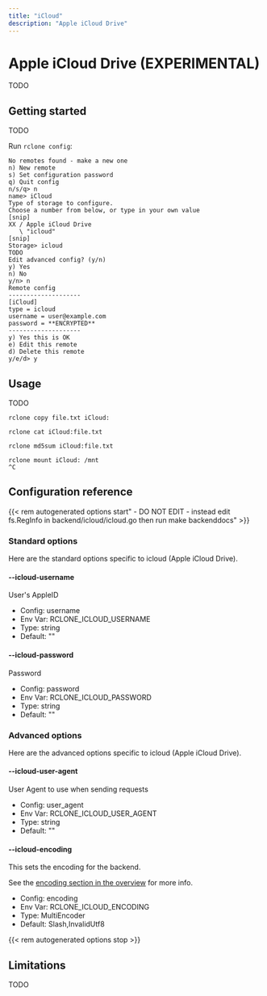 ```yaml
---
title: "iCloud"
description: "Apple iCloud Drive"
---
```


# Apple iCloud Drive (EXPERIMENTAL)

TODO

## Getting started

TODO

Run `rclone config`:
```
No remotes found - make a new one
n) New remote
s) Set configuration password
q) Quit config
n/s/q> n
name> iCloud
Type of storage to configure.
Choose a number from below, or type in your own value
[snip]
XX / Apple iCloud Drive
   \ "icloud"
[snip]
Storage> icloud
TODO
Edit advanced config? (y/n)
y) Yes
n) No
y/n> n
Remote config
--------------------
[iCloud]
type = icloud
username = user@example.com
password = **ENCRYPTED**
--------------------
y) Yes this is OK
e) Edit this remote
d) Delete this remote
y/e/d> y
```

## Usage

TODO

```
rclone copy file.txt iCloud:

rclone cat iCloud:file.txt

rclone md5sum iCloud:file.txt

rclone mount iCloud: /mnt
^C
```

## Configuration reference

{{< rem autogenerated options start" - DO NOT EDIT - instead edit fs.RegInfo in backend/icloud/icloud.go then run make backenddocs" >}}
### Standard options

Here are the standard options specific to icloud (Apple iCloud Drive).

#### --icloud-username

User's AppleID

- Config:      username
- Env Var:     RCLONE_ICLOUD_USERNAME
- Type:        string
- Default:     ""

#### --icloud-password

Password

- Config:      password
- Env Var:     RCLONE_ICLOUD_PASSWORD
- Type:        string
- Default:     ""

### Advanced options

Here are the advanced options specific to icloud (Apple iCloud Drive).

#### --icloud-user-agent

User Agent to use when sending requests

- Config:      user_agent
- Env Var:     RCLONE_ICLOUD_USER_AGENT
- Type:        string
- Default:     ""

#### --icloud-encoding

This sets the encoding for the backend.

See the [encoding section in the overview](/overview/#encoding) for more info.

- Config:      encoding
- Env Var:     RCLONE_ICLOUD_ENCODING
- Type:        MultiEncoder
- Default:     Slash,InvalidUtf8

{{< rem autogenerated options stop >}}

## Limitations

TODO
